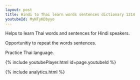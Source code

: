 ```yaml
---
layout: post
title: Hindi to Thai learn words sentences dictionary 1214 
youtubeId: MyNTyKDbyyo
---
```

 
 
Helps to learn Thai words and sentences for Hindi speakers.

Opportunitiy to repeat the words sentences. 

Practice Thai language. 
 
{% include youtubePlayer.html id=page.youtubeId %}
 
 
{% include analytics.html %}